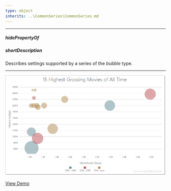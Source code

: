 ```yaml
---
type: object
inherits: ..\CommonSeries\CommonSeries.md
---
```

---
##### hidePropertyOf

##### shortDescription
Describes settings supported by a series of the *bubble* type.

---
![DevExtreme HTML5 Charts BubbleSeriesType](/images/ChartJS/Bubble.png)

<a href="http://js.devexpress.com/Demos/WidgetsGallery/#demo/chartschartslineandpointseriesbubble/" class="button orange small fix-width-155" style="margin-right: 20px;" target="_blank">View Demo</a>